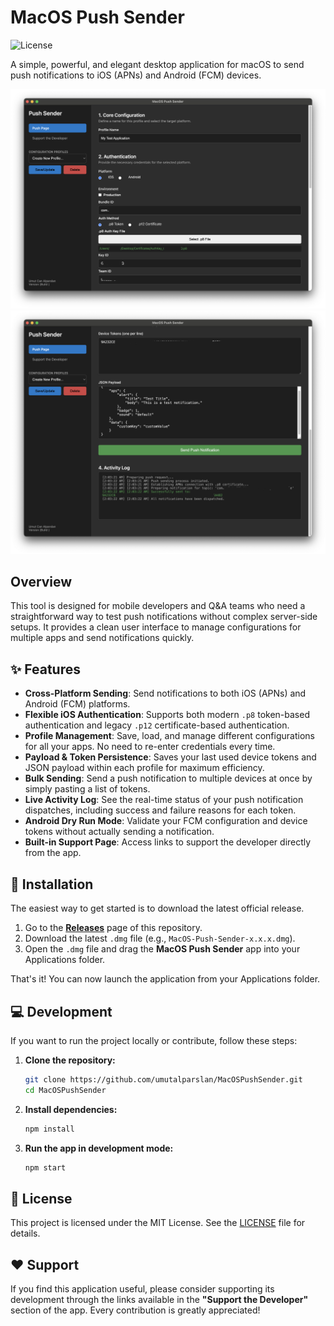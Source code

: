 # MacOS Push Sender

![License](https://img.shields.io/badge/license-MIT-blue.svg)

A simple, powerful, and elegant desktop application for macOS to send push notifications to iOS (APNs) and Android (FCM) devices.

![Push Sender Main Screen](assets/macos_push_sender_1.png)
![Push Sender Support Page](assets/macos_push_sender_2.png)

## Overview

This tool is designed for mobile developers and Q&A teams who need a straightforward way to test push notifications without complex server-side setups. It provides a clean user interface to manage configurations for multiple apps and send notifications quickly.

## ✨ Features

* **Cross-Platform Sending**: Send notifications to both iOS (APNs) and Android (FCM) platforms.
* **Flexible iOS Authentication**: Supports both modern `.p8` token-based authentication and legacy `.p12` certificate-based authentication.
* **Profile Management**: Save, load, and manage different configurations for all your apps. No need to re-enter credentials every time.
* **Payload & Token Persistence**: Saves your last used device tokens and JSON payload within each profile for maximum efficiency.
* **Bulk Sending**: Send a push notification to multiple devices at once by simply pasting a list of tokens.
* **Live Activity Log**: See the real-time status of your push notification dispatches, including success and failure reasons for each token.
* **Android Dry Run Mode**: Validate your FCM configuration and device tokens without actually sending a notification.
* **Built-in Support Page**: Access links to support the developer directly from the app.

## 🚀 Installation

The easiest way to get started is to download the latest official release.

1.  Go to the [**Releases**](https://github.com/umutalparslan/MacOSPushSender/releases) page of this repository.
2.  Download the latest `.dmg` file (e.g., `MacOS-Push-Sender-x.x.x.dmg`).
3.  Open the `.dmg` file and drag the **MacOS Push Sender** app into your Applications folder.

That's it! You can now launch the application from your Applications folder.

## 💻 Development

If you want to run the project locally or contribute, follow these steps:

1.  **Clone the repository:**
    ```bash
    git clone https://github.com/umutalparslan/MacOSPushSender.git
    cd MacOSPushSender
    ```

2.  **Install dependencies:**
    ```bash
    npm install
    ```

3.  **Run the app in development mode:**
    ```bash
    npm start
    ```

## 📄 License

This project is licensed under the MIT License. See the [LICENSE](LICENSE) file for details.

## ❤️ Support

If you find this application useful, please consider supporting its development through the links available in the **"Support the Developer"** section of the app. Every contribution is greatly appreciated!
